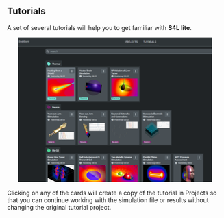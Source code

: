 ## Tutorials

A set of several tutorials will help you to get familiar with **S4L lite**.

<p align="center">
  <img width="90%" src="assets/dashboard/tutorials.png">
</p>

Clicking on any of the cards will create a copy of the tutorial in Projects so that you can continue working with the simulation file or results without changing the original tutorial project.
